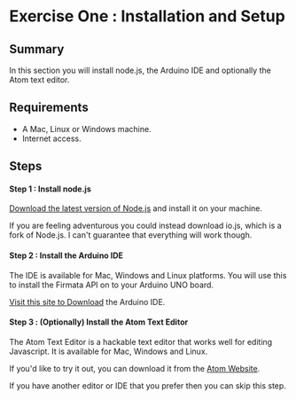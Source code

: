 # Exercise One : Installation and Setup #

## Summary ##

In this section you will install node.js, the Arduino IDE and optionally the Atom text editor.

## Requirements ##

* A Mac, Linux or Windows machine.
* Internet access.

## Steps ##

#### Step 1 : Install node.js ####

[Download the latest version of Node.js](https://nodejs.org) and install it on your machine.  

If you are feeling adventurous you could instead download io.js, which is a fork of Node.js.  I can't guarantee that everything will work though.

#### Step 2 : Install the Arduino IDE ####

The IDE is available for Mac, Windows and Linux platforms.  You will use this to install the
Firmata API on to your Arduino UNO board.

[Visit this site to Download](http://arduino.cc/en/main/software) the Arduino IDE.

#### Step 3 : (Optionally) Install the Atom Text Editor ####

The Atom Text Editor is a hackable text editor that works well for editing Javascript.  It is available for Mac, Windows and Linux.

If you'd like to try it out, you can download it from the [Atom Website](https://atom.io).

If you have another editor or IDE that you prefer then you can skip this step.
